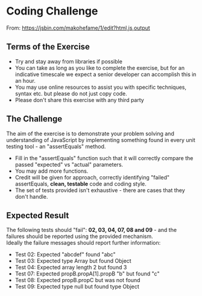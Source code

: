 # Coding Challenge

From: https://jsbin.com/makohefame/1/edit?html,js,output

## Terms of the Exercise

 * Try and stay away from libraries if possible
 * You can take as long as you like to complete the exercise, but for an indicative timescale we expect a senior developer can accomplish this in an hour.
 * You may use online resources to assist you with specific techniques, syntax etc. but please do not just copy code.
 * Please don't share this exercise with any third party

## The Challenge

The aim of the exercise is to demonstrate your problem solving and understanding of JavaScript by implementing something found in every unit testing tool - an "assertEquals" method.

 *  Fill in the "assertEquals" function such that it will correctly compare the passed "expected" vs "actual" parameters.
 *  You may add more functions.
 *  Credit will be given for approach, correctly identifying "failed" assertEquals, **clean, testable** code and coding style.
 *  The set of tests provided isn't exhaustive - there are cases that they don't handle.

## Expected Result

The following tests should "fail": **02, 03, 04, 07, 08 and 09** - and the failures should be reported using the provided mechanism.  
Ideally the failure messages should report further information:

 *  Test 02: Expected "abcdef" found "abc"
 *  Test 03: Expected type Array but found Object
 *  Test 04: Expected array length 2 but found 3
 *  Test 07: Expected propB.propA\[1\].propB "b" but found "c"
 *  Test 08: Expected propB.propC but was not found
 *  Test 09: Expected type null but found type Object
